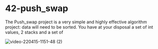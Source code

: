 # 42-push_swap
The Push_swap project is a very simple and highly effective algorithm project: data will need to be sorted. You have at your disposal a set of int values, 2 stacks and a set of

![video-220415-1151-48 (2)](https://user-images.githubusercontent.com/96283427/163557629-f971e729-ceaf-4ebd-903b-05392e02bbd5.gif)

